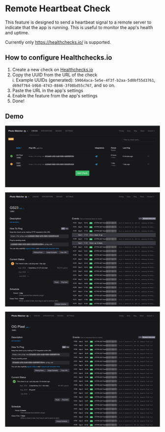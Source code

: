 # Remote Heartbeat Check
This feature is designed to send a heartbeat signal to a remote server to indicate that the app is running. 
This is useful to monitor the app's health and uptime.


Currently only https://healthchecks.io/ is supported.

## How to configure Healthchecks.io
1. Create a new check on [Healthchecks.io](https://healthchecks.io/)
2. Copy the UUID from the URL of the check  
    i. Example UUIDs (generated): `59064aca-5e5e-4f3f-b2aa-5d0bf55d3761`, `d69df764-b9b8-4743-8846-3f08bd55c767`, and so on.
4. Paste the URL in the app's settings
5. Enable the feature from the app's settings
6. Done!


## Demo

![](assets/demo/hc-portal.png)

![](assets/demo/hc-example-gs.png)

![](assets/demo/hc-example-p1.png)
